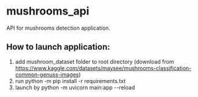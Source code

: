 # mushrooms_api
API for mushrooms detection application.

## How to launch application:
1) add mushroom_dataset folder to root directory (download from https://www.kaggle.com/datasets/maysee/mushrooms-classification-common-genuss-images)
2) run python -m pip install -r requirements.txt
3) launch by python -m uvicorn main:app --reload 
